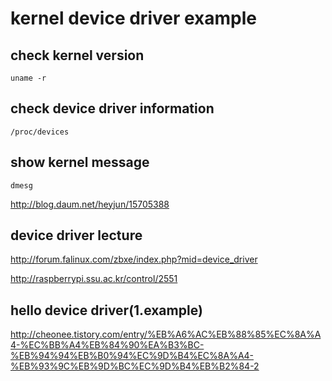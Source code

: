 # kernel device driver example

## check kernel version

```
uname -r
```

## check device driver information

```
/proc/devices
```

## show kernel message

```
dmesg
```

<http://blog.daum.net/heyjun/15705388>

## device driver lecture

<http://forum.falinux.com/zbxe/index.php?mid=device_driver>

<http://raspberrypi.ssu.ac.kr/control/2551>

## hello device driver(1.example)

<http://cheonee.tistory.com/entry/%EB%A6%AC%EB%88%85%EC%8A%A4-%EC%BB%A4%EB%84%90%EA%B3%BC-%EB%94%94%EB%B0%94%EC%9D%B4%EC%8A%A4-%EB%93%9C%EB%9D%BC%EC%9D%B4%EB%B2%84-2>

